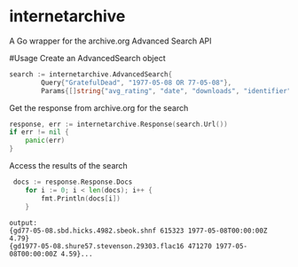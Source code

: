 # internetarchive
A Go wrapper for the archive.org Advanced Search API

#Usage
Create an AdvancedSearch object
```go
search := internetarchive.AdvancedSearch{
		Query{"GratefulDead", "1977-05-08 OR 77-05-08"},
		Params{[]string{"avg_rating", "date", "downloads", "identifier"}, "downloads desc", 50}}
```

Get the response from archive.org for the search

```go
response, err := internetarchive.Response(search.Url())
if err != nil {
    panic(err)
}
```

Access the results of the search
```go
 docs := response.Response.Docs
	for i := 0; i < len(docs); i++ {
		fmt.Println(docs[i])
	}
```
```
output: 
{gd77-05-08.sbd.hicks.4982.sbeok.shnf 615323 1977-05-08T00:00:00Z 4.79}
{gd1977-05-08.shure57.stevenson.29303.flac16 471270 1977-05-08T00:00:00Z 4.59}...
```